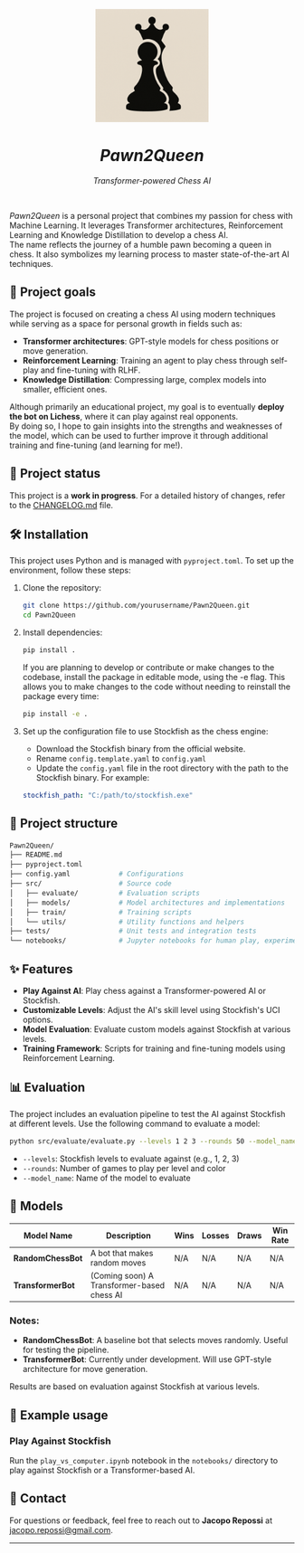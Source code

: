 <p align="center">
  <img width="200" src="img/logo.png"/>
</p>

<h1 align="center"><i>Pawn2Queen</i></h1>
<p align="center"><i>Transformer-powered Chess AI</i></p>
<br>

*Pawn2Queen* is a personal project that combines my passion for chess with Machine Learning. It leverages Transformer architectures, Reinforcement Learning and Knowledge Distillation to develop a chess AI.\
The name reflects the journey of a humble pawn becoming a queen in chess. It also symbolizes my learning process to master state-of-the-art AI techniques.

## 🚀 Project goals
The project is focused on creating a chess AI using modern techniques while serving as a space for personal growth in fields such as:
- **Transformer architectures**: GPT-style models for chess positions or move generation.
- **Reinforcement Learning**: Training an agent to play chess through self-play and fine-tuning with RLHF.
- **Knowledge Distillation**: Compressing large, complex models into smaller, efficient ones.

Although primarily an educational project, my goal is to eventually **deploy the bot on Lichess**, where it can play against real opponents.\
By doing so, I hope to gain insights into the strengths and weaknesses of the model, which can be used to further improve it through additional training and fine-tuning (and learning for me!).


## 🚧 Project status

This project is a **work in progress**.
For a detailed history of changes, refer to the [CHANGELOG.md](CHANGELOG.md) file.

## 🛠️ Installation

This project uses Python and is managed with `pyproject.toml`. To set up the environment, follow these steps:

1. Clone the repository:
   ```bash
   git clone https://github.com/yourusername/Pawn2Queen.git
   cd Pawn2Queen
   ```

2. Install dependencies:
    ```bash
    pip install .
    ```
    If you are planning to develop or contribute or make changes to the codebase, install the package in editable mode, using the -e flag. This allows you to make changes to the code without needing to reinstall the package every time:
    ```bash
    pip install -e .
    ```

4. Set up the configuration file to use Stockfish as the chess engine:
    - Download the Stockfish binary from the official website.
    - Rename `config.template.yaml` to `config.yaml`
    - Update the `config.yaml` file in the root directory with the path to the Stockfish binary. For example:
    ```yaml
    stockfish_path: "C:/path/to/stockfish.exe"
    ```


## 📂 Project structure

```bash
Pawn2Queen/
├── README.md
├── pyproject.toml
├── config.yaml            # Configurations
├── src/                   # Source code
│   ├── evaluate/          # Evaluation scripts
│   ├── models/            # Model architectures and implementations
│   ├── train/             # Training scripts
│   └── utils/             # Utility functions and helpers
├── tests/                 # Unit tests and integration tests
└── notebooks/             # Jupyter notebooks for human play, experimentation and analysis
```

## ✨ Features

- **Play Against AI**: Play chess against a Transformer-powered AI or Stockfish.
- **Customizable Levels**: Adjust the AI's skill level using Stockfish's UCI options.
- **Model Evaluation**: Evaluate custom models against Stockfish at various levels.
- **Training Framework**: Scripts for training and fine-tuning models using Reinforcement Learning.

## 📊 Evaluation

The project includes an evaluation pipeline to test the AI against Stockfish at different levels. Use the following command to evaluate a model:

```bash
python src/evaluate/evaluate.py --levels 1 2 3 --rounds 50 --model_name RandomChessBot
```

- `--levels`: Stockfish levels to evaluate against (e.g., 1, 2, 3)
- `--rounds`: Number of games to play per level and color
- `--model_name`: Name of the model to evaluate

## 🧠 Models

| Model Name         | Description                | Wins | Losses | Draws | Win Rate |
|--------------------|----------------------------|------|--------|-------|----------|
| **RandomChessBot** | A bot that makes random moves | N/A   | N/A     | N/A     | N/A    |
| **TransformerBot** | (Coming soon) A Transformer-based chess AI | N/A  | N/A    | N/A   | N/A      |

### Notes:
- **RandomChessBot**: A baseline bot that selects moves randomly. Useful for testing the pipeline.
- **TransformerBot**: Currently under development. Will use GPT-style architecture for move generation.

Results are based on evaluation against Stockfish at various levels.

## 🧪 Example usage

### Play Against Stockfish
Run the `play_vs_computer.ipynb` notebook in the `notebooks/` directory to play against Stockfish or a Transformer-based AI.


## 📧 Contact

For questions or feedback, feel free to reach out to **Jacopo Repossi** at [jacopo.repossi@gmail.com](mailto:jacopo.repossi@gmail.com).

---
